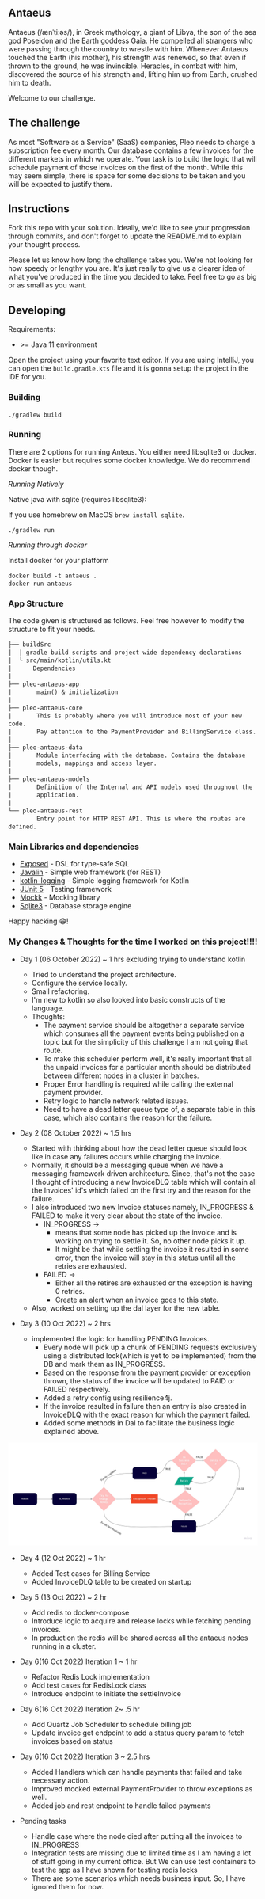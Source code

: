 ## Antaeus

Antaeus (/ænˈtiːəs/), in Greek mythology, a giant of Libya, the son of the sea god Poseidon and the Earth goddess Gaia. He compelled all strangers who were passing through the country to wrestle with him. Whenever Antaeus touched the Earth (his mother), his strength was renewed, so that even if thrown to the ground, he was invincible. Heracles, in combat with him, discovered the source of his strength and, lifting him up from Earth, crushed him to death.

Welcome to our challenge.

## The challenge

As most "Software as a Service" (SaaS) companies, Pleo needs to charge a subscription fee every month. Our database contains a few invoices for the different markets in which we operate. Your task is to build the logic that will schedule payment of those invoices on the first of the month. While this may seem simple, there is space for some decisions to be taken and you will be expected to justify them.

## Instructions

Fork this repo with your solution. Ideally, we'd like to see your progression through commits, and don't forget to update the README.md to explain your thought process.

Please let us know how long the challenge takes you. We're not looking for how speedy or lengthy you are. It's just really to give us a clearer idea of what you've produced in the time you decided to take. Feel free to go as big or as small as you want.

## Developing

Requirements:
- \>= Java 11 environment

Open the project using your favorite text editor. If you are using IntelliJ, you can open the `build.gradle.kts` file and it is gonna setup the project in the IDE for you.

### Building

```
./gradlew build
```

### Running

There are 2 options for running Anteus. You either need libsqlite3 or docker. Docker is easier but requires some docker knowledge. We do recommend docker though.

*Running Natively*

Native java with sqlite (requires libsqlite3):

If you use homebrew on MacOS `brew install sqlite`.

```
./gradlew run
```

*Running through docker*

Install docker for your platform

```
docker build -t antaeus .
docker run antaeus
```

### App Structure
The code given is structured as follows. Feel free however to modify the structure to fit your needs.
```
├── buildSrc
|  | gradle build scripts and project wide dependency declarations
|  └ src/main/kotlin/utils.kt 
|      Dependencies
|
├── pleo-antaeus-app
|       main() & initialization
|
├── pleo-antaeus-core
|       This is probably where you will introduce most of your new code.
|       Pay attention to the PaymentProvider and BillingService class.
|
├── pleo-antaeus-data
|       Module interfacing with the database. Contains the database 
|       models, mappings and access layer.
|
├── pleo-antaeus-models
|       Definition of the Internal and API models used throughout the
|       application.
|
└── pleo-antaeus-rest
        Entry point for HTTP REST API. This is where the routes are defined.
```

### Main Libraries and dependencies
* [Exposed](https://github.com/JetBrains/Exposed) - DSL for type-safe SQL
* [Javalin](https://javalin.io/) - Simple web framework (for REST)
* [kotlin-logging](https://github.com/MicroUtils/kotlin-logging) - Simple logging framework for Kotlin
* [JUnit 5](https://junit.org/junit5/) - Testing framework
* [Mockk](https://mockk.io/) - Mocking library
* [Sqlite3](https://sqlite.org/index.html) - Database storage engine

Happy hacking 😁!

### My Changes & Thoughts for the time I worked on this project!!!!

* Day 1 (06 October 2022) ~ 1 hrs excluding trying to understand kotlin
  * Tried to understand the project architecture.
  * Configure the service locally.
  * Small refactoring.
  * I'm new to kotlin so also looked into basic constructs of the language.
  * Thoughts:
    * The payment service should be altogether a separate service which consumes all the payment events being published on a topic but for the simplicity of 
      this challenge I am not going that route.
    * To make this scheduler perform well, it's really important that all the unpaid invoices for a particular month should be distributed between different 
      nodes in a cluster in batches.
    * Proper Error handling is required while calling the external payment provider.
    * Retry logic to handle network related issues.
    * Need to have a dead letter queue type of, a separate table in this case, which also contains the reason for the failure.

* Day 2 (08 October 2022) ~ 1.5 hrs
  * Started with thinking about how the dead letter queue should look like in case any failures occurs while charging the invoice.
  * Normally, it should be a messaging queue when we have a messaging framework driven architecture. Since, that's not the case I thought of introducing a 
    new InvoiceDLQ table which will contain all the Invoices' id's which failed on the first try and the reason for the failure.
  * I also introduced two new Invoice statuses namely, IN_PROGRESS & FAILED to make it very clear about the state of the invoice.
    * IN_PROGRESS -> 
      * means that some node has picked up the invoice and is working on trying to settle it. So, no other node picks it up.
      * It might be that while settling the invoice it resulted in some error, then the invoice will stay in this status until all the retries are 
        exhausted.
    * FAILED ->
      * Either all the retires are exhausted or the exception is having 0 retries.
      * Create an alert when an invoice goes to this state.
  * Also, worked on setting up the dal layer for the new table.
  
* Day 3 (10 Oct 2022) ~ 2 hrs
  * implemented the logic for handling PENDING Invoices.
    * Every node will pick up a chunk of PENDING requests exclusively using a distributed lock(which is yet to be implemented) from the DB and mark them as 
      IN_PROGRESS.
    * Based on the response from the payment provider or exception thrown, the status of the invoice will be updated to PAID or FAILED respectively.
    * Added a retry config using resilience4j.
    * If the invoice resulted in failure then an entry is also created in InvoiceDLQ with the exact reason for which the payment failed.
    * Added some methods in Dal to facilitate the business logic explained above.
        
![](Flowchart.jpg)

* Day 4 (12 Oct 2022) ~ 1 hr
  * Added Test cases for Billing Service
  * Added InvoiceDLQ table to be created on startup

* Day 5 (13 Oct 2022) ~ 2 hr
  * Add redis to docker-compose
  * Introduce logic to acquire and release locks while fetching pending invoices.
  * In production the redis will be shared across all the antaeus nodes running in a cluster.

* Day 6(16 Oct 2022) Iteration 1 ~ 1 hr
  * Refactor Redis Lock implementation
  * Add test cases for RedisLock class
  * Introduce endpoint to initiate the settleInvoice

* Day 6(16 Oct 2022) Iteration 2~ .5 hr
  * Add Quartz Job Scheduler to schedule billing job
  * Update invoice get endpoint to add a status query param to fetch invoices based on status

* Day 6(16 Oct 2022) Iteration 3 ~ 2.5 hrs
  * Added Handlers which can handle payments that failed and take necessary action.
  * Improved mocked external PaymentProvider to throw exceptions as well.
  * Added job and rest endpoint to handle failed payments

* Pending tasks
  * Handle case where the node died after putting all the invoices to IN_PROGRESS
  * Integration tests are missing due to limited time as I am having a lot of stuff going in my current office. But We can use test containers to test the app 
    as I have shown for testing redis locks
  * There are some scenarios which needs business input. So, I have ignored them for now.
    
